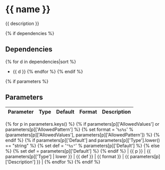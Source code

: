 {{ name }}
===
{{ description }}

{% if dependencies %}
## Dependencies
{% for d in dependencies|sort %}
- {{ d }}
{% endfor %}
{% endif %}

{% if parameters %}
## Parameters
| Parameter | Type | Default | Format | Description |
|-----------|------|---------|--------|-------------|
{% for p in parameters.keys() %}
{% if parameters[p]['AllowedValues'] or parameters[p]['AllowedPattern'] %}
{% set format = '`%s%s`' % (parameters[p]['AllowedValues'], parameters[p]['AllowedPattern']) %}
{% endif %}
{% if parameters[p]['Default'] and parameters[p]['Type'].lower() == "string" %}
{% set def = '`"%s"`' % parameters[p]['Default'] %}
{% else %}
{% set def = parameters[p]['Default'] %}
{% endif %}
| {{ p }} | {{ parameters[p]['Type'] | lower }} | {{ def }} | {{ format }} | {{ parameters[p]['Description'] }} |
{% endfor %}
{% endif %}
